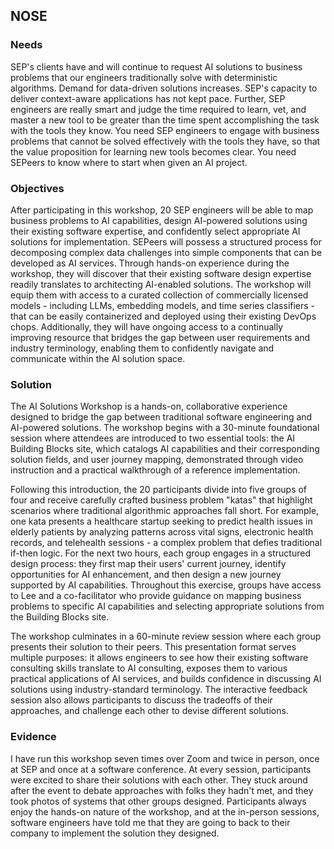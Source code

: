 ## NOSE

### Needs

SEP's clients have and will continue to request AI solutions to business problems that our engineers traditionally solve with deterministic algorithms. Demand for data-driven solutions increases. SEP's capacity to deliver context-aware applications has not kept pace. Further, SEP engineers are really smart and judge the time required to learn, vet, and master a new tool to be greater than the time spent accomplishing the task with the tools they know. You need SEP engineers to engage with business problems that cannot be solved effectively with the tools they have, so that the value proposition for learning new tools becomes clear. You need SEPeers to know where to start when given an AI project.

### Objectives

After participating in this workshop, 20 SEP engineers will be able to map business problems to AI capabilities, design AI-powered solutions using their existing software expertise, and confidently select appropriate AI solutions for implementation.
SEPeers will possess a structured process for decomposing complex data challenges into simple components that can be developed as AI services.
Through hands-on experience during the workshop, they will discover that their existing software design expertise readily translates to architecting AI-enabled solutions.
The workshop will equip them with access to a curated collection of commercially licensed models - including LLMs, embedding models, and time series classifiers - that can be easily containerized and deployed using their existing DevOps chops.
Additionally, they will have ongoing access to a continually improving resource that bridges the gap between user requirements and industry terminology, enabling them to confidently navigate and communicate within the AI solution space.

### Solution

The AI Solutions Workshop is a hands-on, collaborative experience designed to bridge the gap between traditional software engineering and AI-powered solutions. The workshop begins with a 30-minute foundational session where attendees are introduced to two essential tools: the AI Building Blocks site, which catalogs AI capabilities and their corresponding solution fields, and user journey mapping, demonstrated through video instruction and a practical walkthrough of a reference implementation.

Following this introduction, the 20 participants divide into five groups of four and receive carefully crafted business problem "katas" that highlight scenarios where traditional algorithmic approaches fall short. For example, one kata presents a healthcare startup seeking to predict health issues in elderly patients by analyzing patterns across vital signs, electronic health records, and telehealth sessions - a complex problem that defies traditional if-then logic. For the next two hours, each group engages in a structured design process: they first map their users' current journey, identify opportunities for AI enhancement, and then design a new journey supported by AI capabilities. Throughout this exercise, groups have access to Lee and a co-facilitator who provide guidance on mapping business problems to specific AI capabilities and selecting appropriate solutions from the Building Blocks site.

The workshop culminates in a 60-minute review session where each group presents their solution to their peers. This presentation format serves multiple purposes: it allows engineers to see how their existing software consulting skills translate to AI consulting, exposes them to various practical applications of AI services, and builds confidence in discussing AI solutions using industry-standard terminology. The interactive feedback session also allows participants to discuss the tradeoffs of their approaches, and challenge each other to devise different solutions.

### Evidence

I have run this workshop seven times over Zoom and twice in person, once at SEP and once at a software conference. At every session, participants were excited to share their solutions with each other. They stuck around after the event to debate approaches with folks they hadn't met, and they took photos of systems that other groups designed.
Participants always enjoy the hands-on nature of the workshop, and at the in-person sessions, software engineers have told me that they are going to back to their company to implement the solution they designed.
